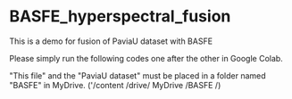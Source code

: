 # BASFE_hyperspectral_fusion

This is a demo for fusion of PaviaU dataset with BASFE

Please simply run the following codes one after the other in Google Colab.

"This file" and the "PaviaU dataset" must be placed in a folder named "BASFE" in MyDrive. ('/content /drive/ MyDrive /BASFE /)

